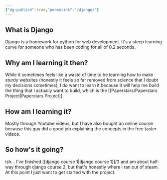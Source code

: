 ```yaml
---
{"dg-publish":true,"permalink":"/django/"}
---
```



## What is Django

Django is a framework for python for web development. It's a steep learning curve for someone who has been coding for all of 0.2 seconds.

## Why am I learning it then?
While it sometimes feels like a waste of time to be learning how to make sturdy websites (honestly it feels so far removed from science that I doubt my decisions sometimes), I *do*
want to learn it because it will help me build the thing that I actually want to build, which is the [[Paperstars/Paperstars Project\|Paperstars Project]]. 

## How am I learning it?
Mostly through Youtube videos, but I have also bought an online course because this guy did a good job explaining the concepts in the free taster videos. 

## So how's it going?
ish... I've finished [[django course 1\|django course 1]]/3 and am about half-way through django course 2, but that's honestly where I ran out of steam. At this point I just want to get started with the project.

